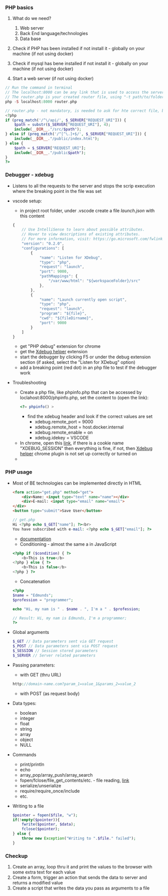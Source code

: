 <!-- TODO setup/introduce to xdebug -->
### PHP basics
1. What do we need?
   1. Web server
   2. Back End language/technologies
   3. Data base

2. Check if PHP has been installed if not install it - globally on your machine (if not using docker)
3. Check if mysql has bene installed if not install it - globally on your machine (if not using docker)

4. Start a web server (if not using docker)
```PHP
// Run the command in terminal
// The localhost:8000 can be any link that is used to access the server
// The router.php is your created router file, using "-t path/to/folder" can be used to specify a folder where the servers starting point is set  
php -S localhost:8000 router.php
```
```PHP
// router.php - not mandatory, is needed to ask for hte correct file, based on requested URL
<?php
if (preg_match('/^\/api/', $_SERVER["REQUEST_URI"])) {
    $path = substr($_SERVER["REQUEST_URI"], 4);
    include(__DIR__."/src/$path");
} else if (preg_match('/^[^\.]+$/', $_SERVER["REQUEST_URI"])) {
    include(__DIR__."/public/index.html");
} else {
    $path = $_SERVER["REQUEST_URI"];
    include(__DIR__."/public$path");
}
?>
```

### Debugger - xdebug
* Listens to all the requests to the server and stops the scrip execution where the breaking point in the file was set
* vscode setup:
    * in project root folder, under .vscode create a file *launch.json* with this content
    ```JavaScript
    {
        // Use IntelliSense to learn about possible attributes.
        // Hover to view descriptions of existing attributes.
        // For more information, visit: https://go.microsoft.com/fwlink/?linkid=830387
        "version": "0.2.0",
        "configurations": [
            {
                "name": "Listen for XDebug",
                "type": "php",
                "request": "launch",
                "port": 9000,
                "pathMappings": {
                    "/var/www/html": "${workspaceFolder}/src"
                },
            },
            {
                "name": "Launch currently open script",
                "type": "php",
                "request": "launch",
                "program": "${file}",
                "cwd": "${fileDirname}",
                "port": 9000
            }
        ]
    }
    ```
    * get "PHP debug" extension for chrome
    * get the [Xdebug helper](https://chrome.google.com/webstore/detail/xdebug-helper/eadndfjplgieldjbigjakmdgkmoaaaoc) extension 
    * start the debugger by clicking F5 or under the debug extension section (if asked, select the "Listen for XDebug" option)
    * add a breaking point (red dot) in an php file to test if the debugger work

* Troubleshooting
    * Create a php file, like phpinfo.php that can be accessed by loclahost:8000/phpinfo.php, set the content to (open the link):
        ```PHP
        <?= phpinfo() >
        ```
        * find the xdebug header and look if the correct values are set
            * xdebug.remote_port = 9000
            * xdebug.remote_host = host.docker.internal
            * xdebug.remote_enable = on
            * xdebug.idekey = VSCODE
    * In chrome, open this [link](chrome://settings/cookies/detail?site=localhost&search=cookies), if there is a cookie name "XDEBUG_SESSION" then everything is fine, if not, then [Xdebug helper](https://chrome.google.com/webstore/detail/xdebug-helper/eadndfjplgieldjbigjakmdgkmoaaaoc) chrome plugin is not set up correctly or turned on
    * 


### PHP usage
* Most of BE technologies can be implemented directly in HTML
    ```HTML
    <form action="get.php" method="get">
        <div>Name: <input type="text" name="name"></div>
        <div>E-mail: <input type="email" name="email">
    </div>
    <button type="submit">Save User</button>
    ```

    ```PHP
    // get.php
    Hi <?php echo $_GET["name"]; ?><br>
    You have subscribed with e-mail: <?php echo $_GET["email"]; ?>
    ```
    * [documentation](https://www.w3schools.com/php/)
    * Conditioning - almost the same a in  JavaScript
    ```PHP
    <?php if ($condition) { ?>
        <b>This is true</b>
    <?php } else { ?>
        <b>This is false</b>
    <?php } ?>
    ```
    * Concatenation
    ```PHP
    <?php
    $name = "Edmunds";
    $profession = "programmer";

    echo "Hi, my nam is " . $name . ", I'm a " . $profession;

    // Result: Hi, my nam is Edmunds, I'm a programmer;
    ?>
    ```
* Global arguments
    ```PHP
    $_GET // Data parameters sent via GET request
    $_POST // Data parameters sent via POST request
    $_SESSION // Session stored parameters
    $_SERVER // Server related parameters
    ```
* Passing parameters:
    * with GET (thru URL)
    ```PHP
    http://domain-name.com?param_1=value_1&params_2=value_2
    ```
    * with POST (as request body)
* Data types:
    * boolean
    * integer
    * float
    * string
    * array
    * object
    * NULL

* Commands
    * print/println
    * echo
    * array_pop/array_push/array_search
    * fopen/fclose/file_get_contents/etc. - file reading, [link](https://teamtreehouse.com/library/reading-files-into-a-string-or-array)
    * serialize/unserialize
    * require/require_once/include
    * etc.

* Writing to a file
    ```PHP
    $pointer = fopen($file, "w");
    if(!empty($pointer)){
        fwrite($pointer, $data);
        fclose($pointer);
    } else {
        throw new Exception("Writing to ".$file." failed");
    }
    ```
### Checkup
1. Create an array, loop thru it and print the values to the browser with some extra text for each value
2. Create a form, trigger an action that sends the data to server and returns a modified value
3. Create a script that writes the data you pass as arguments to a file